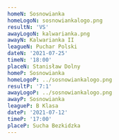 ```yaml
---
homeN: Sosnowianka
homeLogoN: sosnowiankalogo.png
resultN: 'VS'
awayLogoN: kalwarianka.png
awayN: Kalwarianka II
leagueN: Puchar Polski
dateN: '2021-07-25'
timeN: '18:00'
placeN: Stanisław Dolny
homeP: Sosnowianka
homeLogoP: ../sosnowiankalogo.png
resultP: '7:1'
awayLogoP: ../sosnowiankalogo.png
awayP: Sosnowianka
leagueP: B Klasa
dateP: '2021-07-12'
timeP: '17:00'
placeP: Sucha Bezkidzka
---
```

